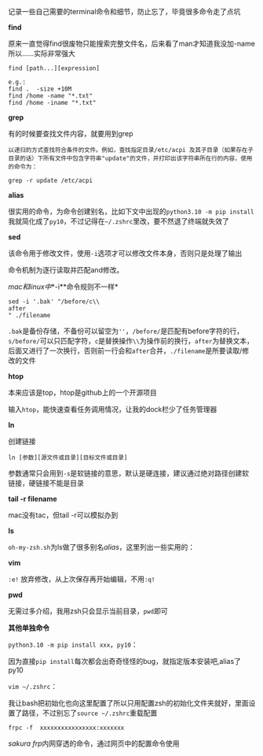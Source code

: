 记录一些自己需要的terminal命令和细节，防止忘了，毕竟很多命令走了点坑



**find**

原来一直觉得find很废物只能搜索完整文件名，后来看了man才知道我没加-name所以……实际非常强大

```shell
find [path...][expression]

e.g.:
find .  -size +10M
find /home -name "*.txt"
find /home -iname "*.txt"
```



**grep**

有的时候要查找文件内容，就要用到grep

```shell
以递归的方式查找符合条件的文件。例如，查找指定目录/etc/acpi 及其子目录（如果存在子目录的话）下所有文件中包含字符串"update"的文件，并打印出该字符串所在行的内容，使用的命令为：

grep -r update /etc/acpi 
```



**alias**

很实用的命令，为命令创建别名，比如下文中出现的`python3.10 -m pip install`我就简化成了`py10`，不过记得在`~/.zshrc`里改，要不然退了终端就失效了



**sed**

该命令用于修改文件，使用`-i`选项才可以修改文件本身，否则只是处理了输出

命令机制为逐行读取并匹配and修改。

*mac和linux中**-i**命令规则不一样*

```
sed -i '.bak' "/before/c\\
after
" ./filename
```

`.bak`是备份存储，不备份可以留空为`''`，`/before/`是匹配有before字符的行，`s/before/`可以只匹配字符，`c`是替换操作`\\`为操作前的换行，`after`为替换文本，后面又进行了一次换行，否则前一行会和`after`合并，`./filename`是所要读取/修改的文件



**htop**

本来应该是top，htop是github上的一个开源项目

输入`htop`，能快速查看任务调用情况，让我的dock栏少了任务管理器



**ln**

创建链接

```shell
ln [参数][源文件或目录][目标文件或目录]
```

参数通常只会用到`-s`是软链接的意思，默认是硬连接，建议通过绝对路径创建软链接，硬链接不能是目录



**tail -r filename**

mac没有tac，但tail -r可以模拟办到



**ls**

`oh-my-zsh.sh`为ls做了很多别名*alias*，这里列出一些实用的：



**vim**

`:e!` 放弃修改，从上次保存再开始编辑，不用`:q!`



**pwd**

无需过多介绍，我用zsh只会显示当前目录，`pwd`即可



**其他单独命令**

`python3.10 -m pip install xxx`，`py10`：

因为直接`pip install`每次都会出奇奇怪怪的bug，就指定版本安装吧,alias了py10



`vim ~/.zshrc`：

我让bash把初始化也向这里配置了所以只用配置zsh的初始化文件夹就好，里面设置了路径，不过别忘了`source ~/.zshrc`重载配置



` frpc -f  xxxxxxxxxxxxxxxx:xxxxxxx `

*sakura frp*内网穿透的命令，通过网页中的配置命令使用

